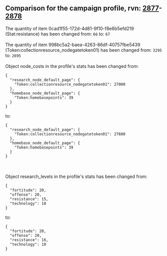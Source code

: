 ## Comparison for the campaign profile, rvn: [2877](https://github.com/PRO100KatYT/FortniteProfileRevisions/tree/main/profiles/campaign/2877%20campaign.json)-[2878](https://github.com/PRO100KatYT/FortniteProfileRevisions/tree/main/profiles/campaign/2878%20campaign.json)

The quantity of item 0cad1f55-172d-4d81-9f10-f8e6b5efd219 (Stat:resistance) has been changed from: `66` to: `67`
<br><br>
The quantity of item 998bc5a2-baea-4263-86df-40757fbe5439 (Token:collectionresource_nodegatetoken01) has been changed from: `3295` to: `2695`
<br><br>
Object node_costs in the profile's stats has been changed from:

```
{
  "research_node_default_page": {
    "Token:collectionresource_nodegatetoken01": 27000
  },
  "homebase_node_default_page": {
    "Token:homebasepoints": 39
  }
}
```

to:

```
{
  "research_node_default_page": {
    "Token:collectionresource_nodegatetoken01": 27600
  },
  "homebase_node_default_page": {
    "Token:homebasepoints": 39
  }
}
```

<br><br>
Object research_levels in the profile's stats has been changed from:

```
{
  "fortitude": 20,
  "offense": 20,
  "resistance": 15,
  "technology": 10
}
```

to:

```
{
  "fortitude": 20,
  "offense": 20,
  "resistance": 16,
  "technology": 10
}
```

<br><br>
